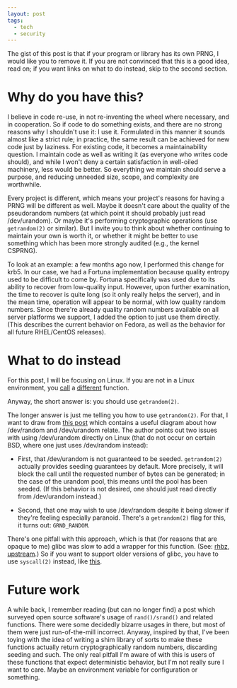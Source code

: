 ```yaml
---
layout: post
tags:
  - tech
  - security
---
```


The gist of this post is that if your program or library has its own PRNG, I
would like you to remove it.  If you are not convinced that this is a good
idea, read on; if you want links on what to do instead, skip to the second
section.

# Why do you have this?

I believe in code re-use, in not re-inventing the wheel where necessary, and
in cooperation.  So if code to do something exists, and there are no strong
reasons why I shouldn't use it: I use it.  Formulated in this manner it sounds
almost like a strict rule; in practice, the same result can be achieved for
new code just by laziness.  For existing code, it becomes a maintainability
question.  I maintain code as well as writing it (as everyone who writes code
should), and while I won't deny a certain satisfaction in well-oiled
machinery, less would be better.  So everything we maintain should serve a
purpose, and reducing unneeded size, scope, and complexity are worthwhile.

Every project is different, which means your project's reasons for having a
PRNG will be different as well.  Maybe it doesn't care about the quality of
the pseudorandom numbers (at which point it should probably just read
/dev/urandom).  Or maybe it's performing cryptographic operations (use
`getrandom(2)` or similar).  But I invite you to think about whether
continuing to maintain your own is worth it, or whether it might be better to
use something which has been more strongly audited (e.g., the kernel CSPRNG).

To look at an example: a few months ago now, I performed this change for krb5.
In our case, we had a Fortuna implementation because quality entropy used to
be difficult to come by.  Fortuna specifically was used due to its ability to
recover from low-quality input.  However, upon further examination, the time
to recover is quite long (so it only really helps the server), and in the mean
time, operation will appear to be normal, with low quality random numbers.
Since there're already quality random numbers available on all server
platforms we support, I added the option to just use them directly.  (This
describes the current behavior on Fedora, as well as the behavior for all
future RHEL/CentOS releases).

# What to do instead

For this post, I will be focusing on Linux.  If you are not in a Linux
environment, you
[call](https://msdn.microsoft.com/en-us/library/windows/desktop/aa379942(v=vs.85).aspx)
a [different](http://man.openbsd.org/getentropy.2) function.

Anyway, the short answer is: you should use `getrandom(2)`.

The longer answer is just me telling you how to use `getrandom(2)`.  For that,
I want to draw from [this post](https://www.2uo.de/myths-about-urandom/) which
contains a useful diagram about how /dev/random and /dev/urandom relate.  The
author points out two issues with using /dev/urandom directly on Linux (that
do not occur on certain BSD, where one just uses /dev/random instead): 

- First, that /dev/urandom is not guaranteed to be seeded.  `getrandom(2)`
  actually provides seeding guarantees by default.  More precisely, it will
  block the call until the requested number of bytes can be generated; in the
  case of the urandom pool, this means until the pool has been seeded.  (If
  this behavior is not desired, one should just read directly from
  /dev/urandom instead.)

- Second, that one may wish to use /dev/random despite it being slower if
  they're feeling especially paranoid.  There's a `getrandom(2)` flag for
  this, it turns out: `GRND_RANDOM`.

There's one pitfall with this approach, which is that (for reasons that are
opaque to me) glibc was slow to add a wrapper for this function.  (See:
[rhbz](https://bugzilla.redhat.com/show_bug.cgi?id=1253474),
[upstream](https://sourceware.org/bugzilla/show_bug.cgi?id=17252).)  So if you
want to support older versions of glibc, you have to use `syscall(2)` instead,
like [this](https://github.com/krb5/krb5/blob/master/src/lib/crypto/krb/prng.c#L102-L128).

# Future work

A while back, I remember reading (but can no longer find) a post which
surveyed open source software's usage of `rand()/srand()` and related
functions.  There were some decidedly bizarre usages in there, but most of
them were just run-of-the-mill incorrect.  Anyway, inspired by that, I've been
toying with the idea of writing a shim library of sorts to make these
functions actually return cryptographically random numbers, discarding seeding
and such.  The only real pitfall I'm aware of with this is users of these
functions that expect deterministic behavior, but I'm not really sure I want
to care.  Maybe an environment variable for configuration or something.
